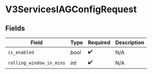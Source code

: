 # V3ServicesIAGConfigRequest


## Fields

| Field                    | Type                     | Required                 | Description              |
| ------------------------ | ------------------------ | ------------------------ | ------------------------ |
| `is_enabled`             | *bool*                   | :heavy_check_mark:       | N/A                      |
| `rolling_window_in_mins` | *int*                    | :heavy_check_mark:       | N/A                      |